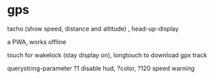 # gps
tacho (show speed, distance and altitude) , head-up-display

a PWA, works offline

touch for wakelock (stay display on), 
longtouch to download gpx track

querystring-parameter ?1 disable hud, ?color, ?120 speed warning

